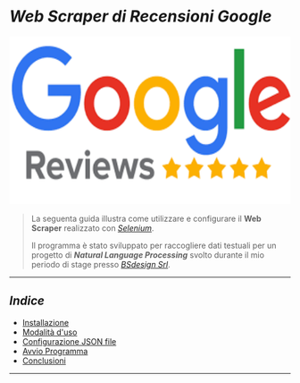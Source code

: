 # ***Web Scraper di Recensioni Google***
<img src="data/img_doc/google_img.png" alt="MarineGEO circle logo" style="height: 300px; width:1000px;"/>

>La seguenta guida illustra come utilizzare e configurare il **Web Scraper** realizzato con [*Selenium*](https://www.selenium.dev/).
> 
>Il programma è stato sviluppato per raccogliere dati testuali per un progetto di ***Natural Language Processing*** svolto durante il mio periodo di stage presso [*BSdesign Srl*](https://www.bsdesign.eu/).
---

## ***Indice***
- [Installazione](#inst)
- [Modalità d'uso](#use)
- [Configurazione JSON file ](#conf)
- [Avvio Programma](#start)
- [Conclusioni](#end)

---
